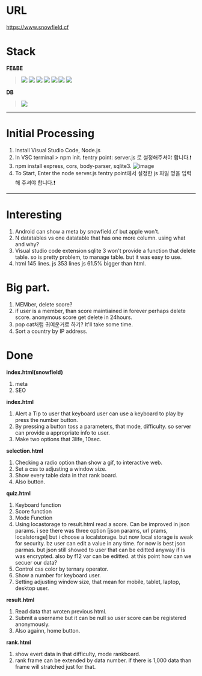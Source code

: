 # URL
https://www.snowfield.cf

# Stack
**FE&BE**
><img src="https://img.shields.io/badge/visualstudiocode-007ACC?style=for-the-badge&logo=visualstudiocode&logoColor=white">
><img src="https://img.shields.io/badge/html5-E34F26?style=for-the-badge&logo=html5&logoColor=white">
><img src="https://img.shields.io/badge/css-1572B6?style=for-the-badge&logo=css3&logoColor=white">
><img src="https://img.shields.io/badge/javascript-F7DF1E?style=for-the-badge&logo=javascript&logoColor=black">
><img src="https://img.shields.io/badge/jquery-0769AD?style=for-the-badge&logo=jquery&logoColor=white">
><img src="https://img.shields.io/badge/nodedotjs-339933?style=for-the-badge&logo=nodedotjs&logoColor=white">
><img src="https://img.shields.io/badge/express-000000?style=for-the-badge&logo=express&logoColor=white">
**DB**
><img src="https://img.shields.io/badge/sqlite-003B57?style=for-the-badge&logo=sqlite&logoColor=white">

---

# Initial Processing
1. Install Visual Studio Code, Node.js
2. In VSC terminal > npm init. ❗entry point: server.js 로 설정해주셔야 합니다.❗
3. npm install express, cors, body-parser, sqlite3.
![image](https://github.com/asnowfield/FEBE/assets/86102527/570629a3-dfde-48a3-ae96-29fdf0fc2ac1)
4. To Start, Enter the node server.js ❗entry point에서 설정한 js 파일 명을 입력해 주셔야 합니다.❗

---
# Interesting
1. Android can show a meta by snowfield.cf but apple won't.
2. N datatables vs one datatable that has one more column. using what and why?
3. Visual studio code extension sqlite 3 won't provide a function that delete table. so is pretty problem, to manage table. but it was easy to use.
4. html 145 lines. js 353 lines js 61.5% bigger than html.

# Big part.
1. MEMber, delete score? 
2. if user is a member, than score maintiained in forever perhaps delete score. anonymous score get delete in 24hours.
3. pop cat처럼 귀여운거로 하기? It'll take some time.
5. Sort a country by IP address.

# Done 
**index.html(snowfield)**
1. meta
2. SEO

**index.html**
1. Alert a Tip to user that keyboard user can use a keyboard to play by press the number button.
2. By pressing a button toss a parameters, that mode, difficulty. so server can provide a appropriate info to user.
3. Make two options that 3life, 10sec.

**selection.html**
1. Checking a radio option than show a gif, to interactive web.
2. Set a css to adjusting a window size.
3. Show every table data in that rank board.
4. Also button.

**quiz.html**
1. Keyboard function
2. Score function
3. Mode Function
4. Using locastorage to result.html read a score. Can be improved in json params. i see there was three option [json params, url prams, localstorage] but i choose a localstorage. but now local storage is weak for security. bz user can edit a value in any time. for now is best json parmas.
but json still showed to user that can be editted anyway if is was encrypted. also by f12 var can be editted. at this point how can we secuer our data?
5. Control css color by ternary operator.
6. Show a number for keyboard user.
7. Setting adjusting window size, that mean for mobile, tablet, laptop, desktop user.

**result.html**
1. Read data that wroten previous html.
2. Submit a username but it can be null so user score can be registered anonymously.
3. Also againn, home button.

**rank.html**
1. show evert data in that difficulty, mode rankboard.
2. rank frame can be extended by data number. if there is 1,000 data than frame will stratched just for that.
